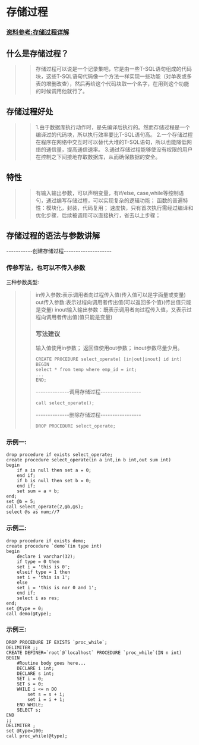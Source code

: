 # 存储过程

### [资料参考:存储过程详解](https://www.cnblogs.com/chenpi/p/5136483.html)

## 什么是存储过程？

> > 存储过程可以说是一个记录集吧，它是由一些T-SQL语句组成的代码块，这些T-SQL语句代码像一个方法一样实现一些功能（对单表或多表的增删改查），然后再给这个代码块取一个名字，在用到这个功能的时候调用他就行了。

## 存储过程好处

> > 1.由于数据库执行动作时，是先编译后执行的。然而存储过程是一个编译过的代码块，所以执行效率要比T-SQL语句高。 2.一个存储过程在程序在网络中交互时可以替代大堆的T-SQL语句，所以也能降低网络的通信量，提高通信速率。 3.通过存储过程能够使没有权限的用户在控制之下间接地存取数据库，从而确保数据的安全。

## 特性

> > 有输入输出参数，可以声明变量，有if/else, case,while等控制语句，通过编写存储过程，可以实现复杂的逻辑功能； 函数的普遍特性：模块化，封装，代码复用； 速度快，只有首次执行需经过编译和优化步骤，后续被调用可以直接执行，省去以上步骤；

## 存储过程的语法与参数讲解

-----------创建存储过程--------------------

### 传参写法，也可以不传入参数

三种参数类型:

> > in传入参数:表示调用者向过程传入值\(传入值可以是字面量或变量\) out传入参数:表示过程向调用者传出值\(可以返回多个值\)\(传出值只能是变量\) inout输入输出参数：既表示调用者向过程传入值，又表示过程向调用者传出值\(值只能是变量\)
> >
> > ### 写法建议
> >
> > 输入值使用in参数； 返回值使用out参数； inout参数尽量少用。
> >
> > ```text
> > CREATE PROCEDURE select_operate( [in|out|inout] id int) 
> > BEGIN
> > select * from temp where emp_id = int;
> > ...
> > END;
> > ```
> >
> > --------------调用存储过程-----------------
> >
> > ```text
> > call select_operate();
> > ```
> >
> > --------------删除存储过程-----------------
> >
> > ```text
> > DROP PROCEDURE select_operate;
> > ```

### 示例一:

```text
drop procedure if exists select_operate;
create procedure select_operate(in a int,in b int,out sum int)
begin
    if a is null then set a = 0;
    end if;
    if b is null then set b = 0;
    end if;
    set sum = a + b;
end;
set @b = 5;
call select_operate(2,@b,@s);
select @s as num;//7
```

### 示例二:

```text
drop procedure if exists demo;
create procedure `demo`(in type int)
begin
    declare i varchar(32);
    if type = 0 then 
    set i = 'this is 0';
    elseif type = 1 then 
    set i = 'this is 1';
    else
    set i = 'this is nor 0 and 1';
    end if;
    select i as res;
end;
set @type = 0;
call demo(@type);
```

### 示例三:

```text
DROP PROCEDURE IF EXISTS `proc_while`;
DELIMITER ;;
CREATE DEFINER=`root`@`localhost` PROCEDURE `proc_while`(IN n int)
BEGIN
    #Routine body goes here...
    DECLARE i int;
    DECLARE s int;
    SET i = 0;
    SET s = 0;
    WHILE i <= n DO
        set s = s + i;
        set i = i + 1;
    END WHILE;
    SELECT s;
END
;;
DELIMITER ;
set @type=100;
call proc_while(@type);
```

